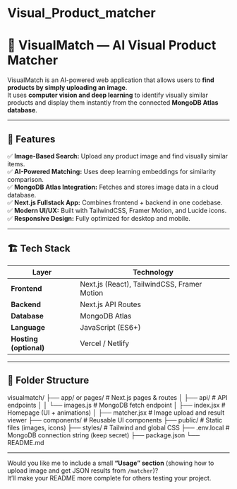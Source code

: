 # Visual_Product_matcher

# 🧠 VisualMatch — AI Visual Product Matcher

VisualMatch is an AI-powered web application that allows users to **find products by simply uploading an image**.  
It uses **computer vision and deep learning** to identify visually similar products and display them instantly from the connected **MongoDB Atlas database**.

---

## 🚀 Features

✅ **Image-Based Search:** Upload any product image and find visually similar items.  
✅ **AI-Powered Matching:** Uses deep learning embeddings for similarity comparison.  
✅ **MongoDB Atlas Integration:** Fetches and stores image data in a cloud database.  
✅ **Next.js Fullstack App:** Combines frontend + backend in one codebase.  
✅ **Modern UI/UX:** Built with TailwindCSS, Framer Motion, and Lucide icons.  
✅ **Responsive Design:** Fully optimized for desktop and mobile.  

---

## 🏗️ Tech Stack

| Layer | Technology |
|-------|-------------|
| **Frontend** | Next.js (React), TailwindCSS, Framer Motion |
| **Backend** | Next.js API Routes |
| **Database** | MongoDB Atlas |
| **Language** | JavaScript (ES6+) |
| **Hosting (optional)** | Vercel / Netlify |

---

## 📁 Folder Structure

visualmatch/
├── app/ or pages/ # Next.js pages & routes
│ ├── api/ # API endpoints
│ │ └── images.js # MongoDB fetch endpoint
│ ├── index.jsx # Homepage (UI + animations)
│ ├── matcher.jsx # Image upload and result viewer
├── components/ # Reusable UI components
├── public/ # Static files (images, icons)
├── styles/ # Tailwind and global CSS
├── .env.local # MongoDB connection string (keep secret)
├── package.json
└── README.md


---

Would you like me to include a small **“Usage” section** (showing how to upload image and get JSON results from `/matcher`)?  
It’ll make your README more complete for others testing your project.
